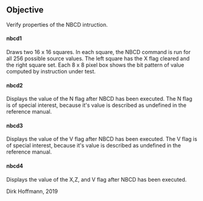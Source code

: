 ## Objective

Verify properties of the NBCD intruction.

#### nbcd1

Draws two 16 x 16 squares. In each square, the NBCD command is run for all 256 possible source values. The left square has the X flag cleared and the right square set. Each 8 x 8 pixel box shows the bit pattern of value computed by instruction under test.

#### nbcd2 

Displays the value of the N flag after NBCD has been executed. 
The N flag is of special interest, because it's value is described as undefined in the reference manual.

#### nbcd3

Displays the value of the V flag after NBCD has been executed. 
The V flag is of special interest, because it's value is described as undefined in the reference manual.

#### nbcd4

Displays the value of the X,Z, and V flag after NBCD has been executed. 

Dirk Hoffmann, 2019
